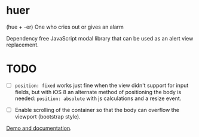 huer
====

(hue +‎ -er) One who cries out or gives an alarm

Dependency free JavaScript modal library that can be used as an alert view replacement.


# TODO

- [ ] `position: fixed` works just fine when the view didn't support for input fields, but with iOS 8 an alternate method of positioning the body is needed: `position: absolute` with js calculations and a resize event.
- [ ] Enable scrolling of the container so that the body can overflow the viewport (bootstrap style).


[Demo and documentation](http://www.tomasgreen.se/huer).